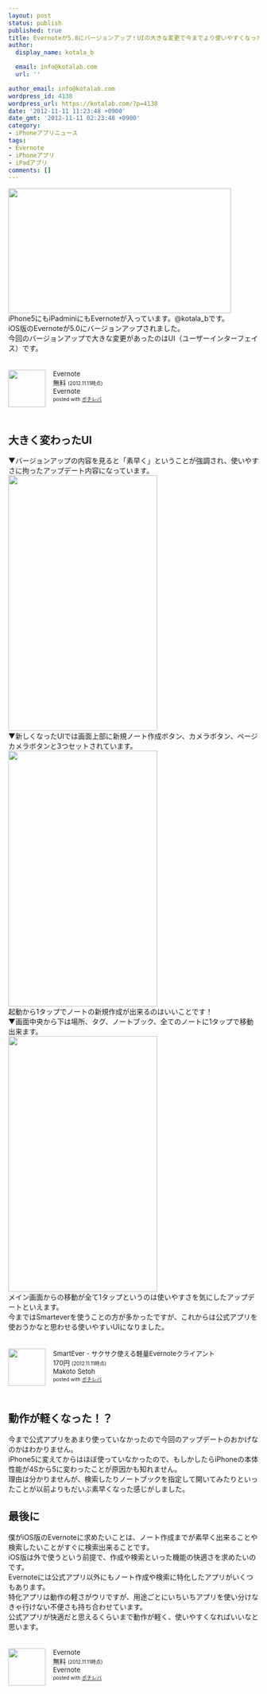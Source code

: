 ```yaml
---
layout: post
status: publish
published: true
title: Evernoteが5.0にバージョンアップ！UIの大きな変更で今までより使いやすくなった！
author:
  display_name: kotala_b

  email: info@kotalab.com
  url: ''

author_email: info@kotalab.com
wordpress_id: 4138
wordpress_url: https://kotalab.com/?p=4138
date: '2012-11-11 11:23:48 +0900'
date_gmt: '2012-11-11 02:23:48 +0900'
category:
- iPhoneアプリニュース
tags:
- Evernote
- iPhoneアプリ
- iPadアプリ
comments: []
---
```

<p><img alt="" src="https://kotalab.com/wp-content/uploads/slooProImg_20121111102436.png" width="448" height="251" /><br />
iPhone5にもiPadminiにもEvernoteが入っています。@kotala_bです。<br />
iOS版のEvernoteが5.0にバージョンアップされました。<br />
今回のバージョンアップで大きな変更があったのはUI（ユーザーインターフェイス）です。</p>
<div class="pochireba" style="text-align:left;font-size:small;padding:20px 0;/zoom: 1;overflow: hidden;"><span class="removed_link" title="click.linksynergy.com/fs-bin/click?id=d2yYUp776R4&amp;subid=&amp;offerid=94348.1&amp;type=3&amp;tmpid=3910&amp;RD_PARM1=https%253A%252F%252Fitunes.apple.com%252Fjp%252Fapp%252Fevernote%252Fid281796108%253Fmt%253D8%2526uo%253D4"><img src="http://a75.phobos.apple.com/us/r1000/098/Purple/v4/03/a6/d5/03a6d5ef-ff69-be8d-7d77-94c4ce07b758/mzm.hsightnd.png" width="75" height="75" style="float:left;margin:0 15px 0 0;" class="pochi_img" ></span>
<div class="pochi_info" style="text-align:left;/zoom: 1;overflow: hidden;">
<div class="pochi_name"><span class="removed_link" title="click.linksynergy.com/fs-bin/click?id=d2yYUp776R4&amp;subid=&amp;offerid=94348.1&amp;type=3&amp;tmpid=3910&amp;RD_PARM1=https%253A%252F%252Fitunes.apple.com%252Fjp%252Fapp%252Fevernote%252Fid281796108%253Fmt%253D8%2526uo%253D4">Evernote</span></div>
<div class="pochi_price" style="display:inline;">無料</div>
<div class="pochi_time" style="font-size:x-small;display:inline;">(2012.11.11時点)</div>
<div class="pochi_seller"><span class="removed_link" title="click.linksynergy.com/fs-bin/click?id=d2yYUp776R4&amp;subid=&amp;offerid=94348.1&amp;type=3&amp;tmpid=3910&amp;RD_PARM1=https%253A%252F%252Fitunes.apple.com%252Fjp%252Fartist%252Fevernote%252Fid281796111%253Fuo%253D4">Evernote</span></div>
<div class="pochi_post" style="font-size:x-small;">posted with <a href="https://pochireba.com">ポチレバ</a></div>
</div>
<div class="pochireba-footer" style="clear: left"></div>
</div>
<p><!--more--></p>
<h2>大きく変わったUI</h2>
<p>▼バージョンアップの内容を見ると「素早く」ということが強調され、使いやすさに拘ったアップデート内容になっています。<br />
<img alt="" src="https://kotalab.com/wp-content/uploads/slooProImg_20121111102433.jpg" width="300" height="514" /><br />
▼新しくなったUIでは画面上部に新規ノート作成ボタン、カメラボタン、ページカメラボタンと3つセットされています。<br />
<img alt="" src="https://kotalab.com/wp-content/uploads/slooProImg_20121111105433.png" width="300" height="514" /><br />
起動から1タップでノートの新規作成が出来るのはいいことです！<br />
▼画面中央から下は場所、タグ、ノートブック、全てのノートに1タップで移動出来ます。<br />
<img alt="" src="https://kotalab.com/wp-content/uploads/slooProImg_20121111105431.png" width="300" height="514" /><br />
メイン画面からの移動が全て1タップというのは使いやすさを気にしたアップデートといえます。<br />
今まではSmarteverを使うことの方が多かったですが、これからは公式アプリを使おうかなと思わせる使いやすいUIになりました。</p>
<div class="pochireba" style="text-align:left;font-size:small;padding:20px 0;/zoom: 1;overflow: hidden;"><span class="removed_link" title="click.linksynergy.com/fs-bin/click?id=d2yYUp776R4&amp;subid=&amp;offerid=94348.1&amp;type=3&amp;tmpid=3910&amp;RD_PARM1=https%253A%252F%252Fitunes.apple.com%252Fjp%252Fapp%252Fsmartever-sakusaku-shieru%252Fid493990103%253Fmt%253D8%2526uo%253D4"><img src="http://a1946.phobos.apple.com/us/r1000/062/Purple/v4/03/e5/86/03e5863b-78e4-fab1-d7c6-9adb6d9ca301/mza_5251020485347599819.png" width="75" height="75" style="float:left;margin:0 15px 0 0;" class="pochi_img" ></span>
<div class="pochi_info" style="text-align:left;/zoom: 1;overflow: hidden;">
<div class="pochi_name"><span class="removed_link" title="click.linksynergy.com/fs-bin/click?id=d2yYUp776R4&amp;subid=&amp;offerid=94348.1&amp;type=3&amp;tmpid=3910&amp;RD_PARM1=https%253A%252F%252Fitunes.apple.com%252Fjp%252Fapp%252Fsmartever-sakusaku-shieru%252Fid493990103%253Fmt%253D8%2526uo%253D4">SmartEver - サクサク使える軽量Evernoteクライアント</span></div>
<div class="pochi_price" style="display:inline;">170円</div>
<div class="pochi_time" style="font-size:x-small;display:inline;">(2012.11.11時点)</div>
<div class="pochi_seller"><span class="removed_link" title="click.linksynergy.com/fs-bin/click?id=d2yYUp776R4&amp;subid=&amp;offerid=94348.1&amp;type=3&amp;tmpid=3910&amp;RD_PARM1=https%253A%252F%252Fitunes.apple.com%252Fjp%252Fartist%252Fmakoto-setoh%252Fid297356141%253Fuo%253D4">Makoto Setoh</span></div>
<div class="pochi_post" style="font-size:x-small;">posted with <a href="https://pochireba.com">ポチレバ</a></div>
</div>
<div class="pochireba-footer" style="clear: left"></div>
</div>
<h2>動作が軽くなった！？</h2>
<p>今まで公式アプリをあまり使っていなかったので今回のアップデートのおかげなのかはわかりません。<br />
iPhone5に変えてからはほぼ使っていなかったので、もしかしたらiPhoneの本体性能が4Sから5に変わったことが原因かも知れません。<br />
理由は分かりませんが、検索したりノートブックを指定して開いてみたりといったことが以前よりもだいぶ素早くなった感じがしました。</p>
<h2>最後に</h2>
<p>僕がiOS版のEvernoteに求めたいことは、ノート作成までが素早く出来ることや検索したいことがすぐに検索出来ることです。<br />
iOS版は外で使うという前提で、作成や検索といった機能の快適さを求めたいのです。<br />
Evernoteには公式アプリ以外にもノート作成や検索に特化したアプリがいくつもあります。<br />
特化アプリは動作の軽さがウリですが、用途ごとにいちいちアプリを使い分けなきゃ行けない不便さも持ち合わせています。<br />
公式アプリが快適だと思えるくらいまで動作が軽く、使いやすくなればいいなと思います。</p>
<div class="pochireba" style="text-align:left;font-size:small;padding:20px 0;/zoom: 1;overflow: hidden;"><span class="removed_link" title="click.linksynergy.com/fs-bin/click?id=d2yYUp776R4&amp;subid=&amp;offerid=94348.1&amp;type=3&amp;tmpid=3910&amp;RD_PARM1=https%253A%252F%252Fitunes.apple.com%252Fjp%252Fapp%252Fevernote%252Fid281796108%253Fmt%253D8%2526uo%253D4"><img src="http://a75.phobos.apple.com/us/r1000/098/Purple/v4/03/a6/d5/03a6d5ef-ff69-be8d-7d77-94c4ce07b758/mzm.hsightnd.png" width="75" height="75" style="float:left;margin:0 15px 0 0;" class="pochi_img" ></span>
<div class="pochi_info" style="text-align:left;/zoom: 1;overflow: hidden;">
<div class="pochi_name"><span class="removed_link" title="click.linksynergy.com/fs-bin/click?id=d2yYUp776R4&amp;subid=&amp;offerid=94348.1&amp;type=3&amp;tmpid=3910&amp;RD_PARM1=https%253A%252F%252Fitunes.apple.com%252Fjp%252Fapp%252Fevernote%252Fid281796108%253Fmt%253D8%2526uo%253D4">Evernote</span></div>
<div class="pochi_price" style="display:inline;">無料</div>
<div class="pochi_time" style="font-size:x-small;display:inline;">(2012.11.11時点)</div>
<div class="pochi_seller"><span class="removed_link" title="click.linksynergy.com/fs-bin/click?id=d2yYUp776R4&amp;subid=&amp;offerid=94348.1&amp;type=3&amp;tmpid=3910&amp;RD_PARM1=https%253A%252F%252Fitunes.apple.com%252Fjp%252Fartist%252Fevernote%252Fid281796111%253Fuo%253D4">Evernote</span></div>
<div class="pochi_post" style="font-size:x-small;">posted with <a href="https://pochireba.com">ポチレバ</a></div>
</div>
<div class="pochireba-footer" style="clear: left"></div>
</div>
